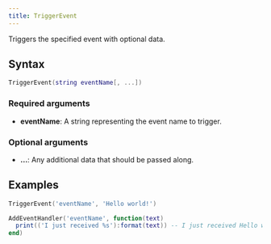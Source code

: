 ```yaml
---
title: TriggerEvent
---
```


Triggers the specified event with optional data.

Syntax
------

```lua
TriggerEvent(string eventName[, ...])
```

### Required arguments
- **eventName**: A string representing the event name to trigger.

### Optional arguments
- **...**: Any additional data that should be passed along.

Examples
--------

```lua
TriggerEvent('eventName', 'Hello world!')

AddEventHandler('eventName', function(text)
  print(('I just received %s'):format(text)) -- I just received Hello world!
end)
```
